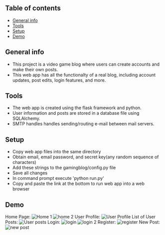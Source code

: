 ## Table of contents
* [General info](#general-info)
* [Tools](#tools)
* [Setup](#setup)
* [Demo](#demo)

## General info
* This project is a video game blog where users can create accounts and make their own posts. 
* This web app has all the functionalty of a real blog, including account updates, post edits, login features, and more.
	
## Tools
* The web app is created using the flask framework and python.
* User information and posts are stored in a database file using SQLAlchemy.
* SMTP handles handles sending/routing e-mail between mail servers.

	
## Setup
* Copy web app files into the same directory
* Obtain email, email password, and secret key(any random sequence of characters)
* Add these strings to the gamingblog/config.py file
* Save all changes
* In command prompt execute 'python run.py'
* Copy and paste the link at the bottom to run web app into a web browser

## Demo
Home Page:
![Home 1](https://user-images.githubusercontent.com/76886099/131588710-2aa4d18e-9af4-4db0-abd5-3eb9b813ecbf.png)
![home 2](https://user-images.githubusercontent.com/76886099/131588743-f85b8566-c07e-4de8-a4d2-a4b43fbe2935.png)
User Profile:
![User Profile](https://user-images.githubusercontent.com/76886099/131588769-c19c9e9d-9199-4330-9c64-647f279b2ac3.png)
List of User Posts:
![User posts](https://user-images.githubusercontent.com/76886099/131588785-44e1ad56-dc0c-47b5-a040-7985e63e56ab.png)
Login:
![login](https://user-images.githubusercontent.com/76886099/131588817-9f73da5c-8caf-4429-a9e9-a10edd277af8.png)
![login 2](https://user-images.githubusercontent.com/76886099/131588827-71067848-f16f-4c4a-8e66-7142ab135a7f.png)
Register:
![register](https://user-images.githubusercontent.com/76886099/131588845-16b817fe-714c-4457-9a58-79cf671e377a.png)
New Post:
![new post](https://user-images.githubusercontent.com/76886099/131588858-9a861c3f-5199-4f3f-b16a-efebf2ba9f36.png)



